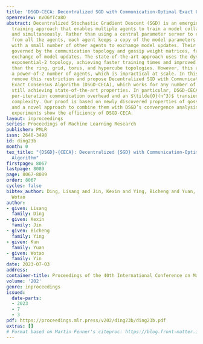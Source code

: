 ```yaml
---
title: 'DSGD-CECA: Decentralized SGD with Communication-Optimal Exact Consensus Algorithm'
openreview: nVO6YTca8O
abstract: Decentralized Stochastic Gradient Descent (SGD) is an emerging neural network
  training approach that enables multiple agents to train a model collaboratively
  and simultaneously. Rather than using a central parameter server to collect gradients
  from all the agents, each agent keeps a copy of the model parameters and communicates
  with a small number of other agents to exchange model updates. Their communication,
  governed by the communication topology and gossip weight matrices, facilitates the
  exchange of model updates. The state-of-the-art approach uses the dynamic one-peer
  exponential-2 topology, achieving faster training times and improved scalability
  than the ring, grid, torus, and hypercube topologies. However, this approach requires
  a power-of-2 number of agents, which is impractical at scale. In this paper, we
  remove this restriction and propose Decentralized SGD with Communication-optimal
  Exact Consensus Algorithm (DSGD-CECA), which works for any number of agents while
  still achieving state-of-the-art properties. In particular, DSGD-CECA incurs a unit
  per-iteration communication overhead and an $\tilde{O}(n^3)$ transient iteration
  complexity. Our proof is based on newly discovered properties of gossip weight matrices
  and a novel approach to combine them with DSGD’s convergence analysis. Numerical
  experiments show the efficiency of DSGD-CECA.
layout: inproceedings
series: Proceedings of Machine Learning Research
publisher: PMLR
issn: 2640-3498
id: ding23b
month: 0
tex_title: "{DSGD}-{CECA}: Decentralized {SGD} with Communication-Optimal Exact Consensus
  Algorithm"
firstpage: 8067
lastpage: 8089
page: 8067-8089
order: 8067
cycles: false
bibtex_author: Ding, Lisang and Jin, Kexin and Ying, Bicheng and Yuan, Kun and Yin,
  Wotao
author:
- given: Lisang
  family: Ding
- given: Kexin
  family: Jin
- given: Bicheng
  family: Ying
- given: Kun
  family: Yuan
- given: Wotao
  family: Yin
date: 2023-07-03
address: 
container-title: Proceedings of the 40th International Conference on Machine Learning
volume: '202'
genre: inproceedings
issued:
  date-parts:
  - 2023
  - 7
  - 3
pdf: https://proceedings.mlr.press/v202/ding23b/ding23b.pdf
extras: []
# Format based on Martin Fenner's citeproc: https://blog.front-matter.io/posts/citeproc-yaml-for-bibliographies/
---
```

